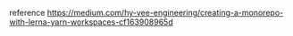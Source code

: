 reference
https://medium.com/hy-vee-engineering/creating-a-monorepo-with-lerna-yarn-workspaces-cf163908965d
